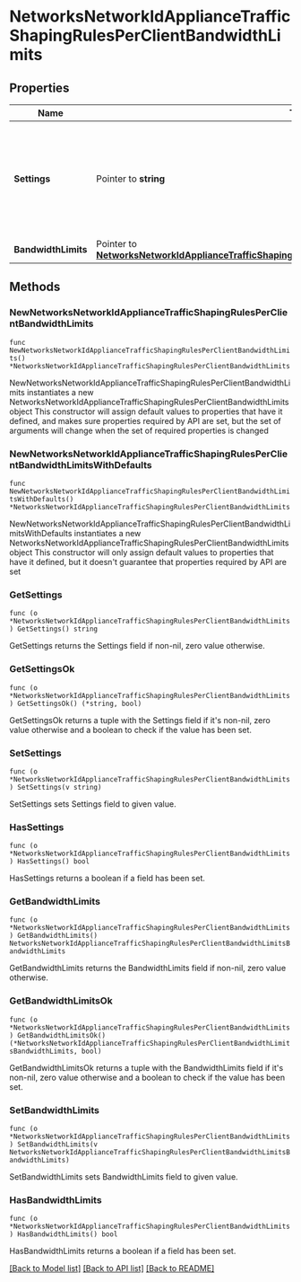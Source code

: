 # NetworksNetworkIdApplianceTrafficShapingRulesPerClientBandwidthLimits

## Properties

Name | Type | Description | Notes
------------ | ------------- | ------------- | -------------
**Settings** | Pointer to **string** | How bandwidth limits are applied by your rule. Can be one of &#39;network default&#39;, &#39;ignore&#39; or &#39;custom&#39;. | [optional] 
**BandwidthLimits** | Pointer to [**NetworksNetworkIdApplianceTrafficShapingRulesPerClientBandwidthLimitsBandwidthLimits**](NetworksNetworkIdApplianceTrafficShapingRulesPerClientBandwidthLimitsBandwidthLimits.md) |  | [optional] 

## Methods

### NewNetworksNetworkIdApplianceTrafficShapingRulesPerClientBandwidthLimits

`func NewNetworksNetworkIdApplianceTrafficShapingRulesPerClientBandwidthLimits() *NetworksNetworkIdApplianceTrafficShapingRulesPerClientBandwidthLimits`

NewNetworksNetworkIdApplianceTrafficShapingRulesPerClientBandwidthLimits instantiates a new NetworksNetworkIdApplianceTrafficShapingRulesPerClientBandwidthLimits object
This constructor will assign default values to properties that have it defined,
and makes sure properties required by API are set, but the set of arguments
will change when the set of required properties is changed

### NewNetworksNetworkIdApplianceTrafficShapingRulesPerClientBandwidthLimitsWithDefaults

`func NewNetworksNetworkIdApplianceTrafficShapingRulesPerClientBandwidthLimitsWithDefaults() *NetworksNetworkIdApplianceTrafficShapingRulesPerClientBandwidthLimits`

NewNetworksNetworkIdApplianceTrafficShapingRulesPerClientBandwidthLimitsWithDefaults instantiates a new NetworksNetworkIdApplianceTrafficShapingRulesPerClientBandwidthLimits object
This constructor will only assign default values to properties that have it defined,
but it doesn't guarantee that properties required by API are set

### GetSettings

`func (o *NetworksNetworkIdApplianceTrafficShapingRulesPerClientBandwidthLimits) GetSettings() string`

GetSettings returns the Settings field if non-nil, zero value otherwise.

### GetSettingsOk

`func (o *NetworksNetworkIdApplianceTrafficShapingRulesPerClientBandwidthLimits) GetSettingsOk() (*string, bool)`

GetSettingsOk returns a tuple with the Settings field if it's non-nil, zero value otherwise
and a boolean to check if the value has been set.

### SetSettings

`func (o *NetworksNetworkIdApplianceTrafficShapingRulesPerClientBandwidthLimits) SetSettings(v string)`

SetSettings sets Settings field to given value.

### HasSettings

`func (o *NetworksNetworkIdApplianceTrafficShapingRulesPerClientBandwidthLimits) HasSettings() bool`

HasSettings returns a boolean if a field has been set.

### GetBandwidthLimits

`func (o *NetworksNetworkIdApplianceTrafficShapingRulesPerClientBandwidthLimits) GetBandwidthLimits() NetworksNetworkIdApplianceTrafficShapingRulesPerClientBandwidthLimitsBandwidthLimits`

GetBandwidthLimits returns the BandwidthLimits field if non-nil, zero value otherwise.

### GetBandwidthLimitsOk

`func (o *NetworksNetworkIdApplianceTrafficShapingRulesPerClientBandwidthLimits) GetBandwidthLimitsOk() (*NetworksNetworkIdApplianceTrafficShapingRulesPerClientBandwidthLimitsBandwidthLimits, bool)`

GetBandwidthLimitsOk returns a tuple with the BandwidthLimits field if it's non-nil, zero value otherwise
and a boolean to check if the value has been set.

### SetBandwidthLimits

`func (o *NetworksNetworkIdApplianceTrafficShapingRulesPerClientBandwidthLimits) SetBandwidthLimits(v NetworksNetworkIdApplianceTrafficShapingRulesPerClientBandwidthLimitsBandwidthLimits)`

SetBandwidthLimits sets BandwidthLimits field to given value.

### HasBandwidthLimits

`func (o *NetworksNetworkIdApplianceTrafficShapingRulesPerClientBandwidthLimits) HasBandwidthLimits() bool`

HasBandwidthLimits returns a boolean if a field has been set.


[[Back to Model list]](../README.md#documentation-for-models) [[Back to API list]](../README.md#documentation-for-api-endpoints) [[Back to README]](../README.md)



